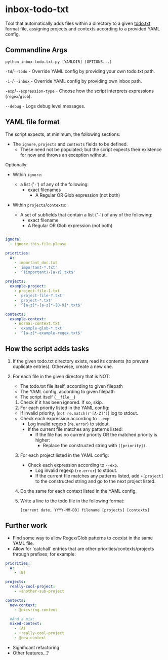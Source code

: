 # inbox-todo-txt

Tool that automatically adds files within a directory to a given [todo.txt](https://github.com/todotxt/todo.txt) format file, assigning projects and contexts according to a provided YAML config.

## Commandline Args

`python inbox-todo.txt.py [YAMLDIR] [OPTIONS...]`

`-td`/`--todo` - Override YAML config by providing your own todo.txt path.

`-i-`/`--inbox` - Override YAML config by providing own inbox path.

`-exp`/`--expression-type` - Choose how the script interprets expressions (`regex`/`glob`).

`--debug` - Logs debug level messages.

## YAML file format

The script expects, at minimum, the following sections:

- The `ignore`, `projects` and `contexts` fields to be defined.
  - These need not be populated; but the script expects their existence for now and throws an exception without.

Optionally:

- Within `ignore`:
  - a list ('`-`') of any of the following:
    - exact filenames
      - A Regular OR Glob expression (not both)

- Within `projects`/`contexts`:
  - A set of subfields that contain a list ('`-`') of any of the following:
    - exact filename
    - A Regular OR Glob expression (not both)
  
```yaml
---
ignore:
  - ignore-this-file.please

priorities:
  A:
    - important_doc.txt
    - 'important-*.txt'
    - '^(important)-[a-z].txt$'
    
projects:
  example-project:
    - project-file-1.txt
    - 'project-file-?.txt'
    - 'project-*.txt'
    - '^[a-z]*-[a-z]*-[0-9]*.txt$'

contexts:
  example-context:
    - normal-context.txt
    - 'example-glob-*.txt'
    - '^[a-z]*-example-regex.txt$'
```

## How the script adds tasks

1. If the given todo.txt directory exists, read its contents (to prevent duplicate entries). Otherwise, create a new one.
2. For each file in the given directory that is NOT:

    - The todo.txt file itself, according to given filepath
    - The YAML config, according to given filepath
    - The script itself (`__file__`)

    1. Check if it has been ignored. If so, skip.
    2. For each priority listed in the YAML config:
      - If invalid priority, (`not re.match(r'[A-Z]')`) log to stdout.
      - Check each expression according to `--exp`.
        - Log invalid regexp (`re.error`) to stdout.
        - If the current file matches any patterns listed:
          - If the file has no current priority OR the matched priority is higher:
            - Replace the constructed string with `([priority])`.
        
    3. For each project listed in the YAML config:

       - Check each expression according to `--exp`.
         - Log invalid regexp (`re.error`) to stdout.
         - If the current file matches any patterns listed, add `+[project]` to the constructed string and go to the next project listed.
    4. Do the same for each context listed in the YAML config.
    5. Write a line to the todo file in the following format:

       `[current date, YYYY-MM-DD] filename [projects] [contexts]`

## Further work

- Find some way to allow Regex/Glob patterns to coexist in the same YAML file.
- Allow for 'catchall' entries that are other priorities/contexts/projects through prefixes; for example:

```yaml
priorities:
  A:
    - (B)

projects:
  really-cool-project:
    - +another-sub-project

contexts:
  new-context:
    - @existing-context

  #And a mix:
  mixed-context:
    - (A)
    - +really-cool-project
    - @new-context
```

- Significant refactoring
- Other features...?
